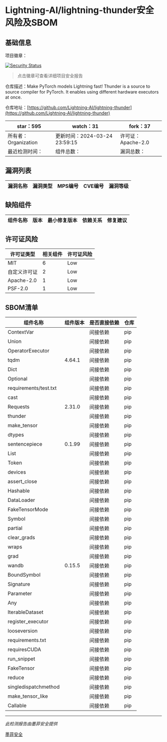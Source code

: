 # Lightning-AI/lightning-thunder安全风险及SBOM

## 基础信息

项目徽章：

[![Security Status](https://www.murphysec.com/platform3/v31/badge/1771971214678081536.svg)](https://www.murphysec.com/console/report/1771621492969484288/1771971214678081536)

> 点击徽章可查看详细项目安全报告

仓库描述：Make PyTorch models Lightning fast! Thunder is a source to source compiler for PyTorch. It enables using different hardware executors at once.

仓库地址：[https://github.com/Lightning-AI/lightning-thunder](https://github.com/Lightning-AI/lightning-thunder)

| star：595 | watch：31 | fork：37 |
| ----------- | -------------- | ------------ |
| 所有者：Organization | 更新时间：2024-03-24 23:59:15 | 许可证：Apache-2.0 |
| 最近检测时间： | 组件总数： | 漏洞总数： |




## 漏洞列表

| 漏洞名称 | 漏洞类型 | MPS编号 | CVE编号 | 漏洞等级 |
| ------- | ------ | ------- | ------ | ----- |





## 缺陷组件

| 组件名称 | 版本 | 最小修复版本 | 依赖关系 | 修复建议 |
| -------- | ---- | ------------ | -------- | -------- |





## 许可证风险

| 许可证类型 | 相关组件 | 许可证风险 |
| ---------- | -------- | ---------- |
|MIT|6|Low|
|自定义许可证|2|Low|
|Apache-2.0|1|Low|
|PSF-2.0|1|Low|




## SBOM清单

| 组件名称 | 组件版本 | 是否直接依赖 | 仓库 |
| -------- | -------- | ------------ | ---- |
|ContextVar||间接依赖|pip|
|Union||间接依赖|pip|
|OperatorExecutor||间接依赖|pip|
|tqdm|4.64.1|间接依赖|pip|
|Dict||间接依赖|pip|
|Optional||间接依赖|pip|
|requirements/test.txt||间接依赖|pip|
|cast||间接依赖|pip|
|Requests|2.31.0|间接依赖|pip|
|thunder||间接依赖|pip|
|make_tensor||间接依赖|pip|
|dtypes||间接依赖|pip|
|sentencepiece|0.1.99|间接依赖|pip|
|List||间接依赖|pip|
|Token||间接依赖|pip|
|devices||间接依赖|pip|
|assert_close||间接依赖|pip|
|Hashable||间接依赖|pip|
|DataLoader||间接依赖|pip|
|FakeTensorMode||间接依赖|pip|
|Symbol||间接依赖|pip|
|partial||间接依赖|pip|
|clear_grads||间接依赖|pip|
|wraps||间接依赖|pip|
|grad||间接依赖|pip|
|wandb|0.15.5|间接依赖|pip|
|BoundSymbol||间接依赖|pip|
|Signature||间接依赖|pip|
|Parameter||间接依赖|pip|
|Any||间接依赖|pip|
|IterableDataset||间接依赖|pip|
|register_executor||间接依赖|pip|
|looseversion||间接依赖|pip|
|requirements.txt||间接依赖|pip|
|requiresCUDA||间接依赖|pip|
|run_snippet||间接依赖|pip|
|FakeTensor||间接依赖|pip|
|reduce||间接依赖|pip|
|singledispatchmethod||间接依赖|pip|
|make_tensor_like||间接依赖|pip|
|Callable||间接依赖|pip|


------

*此检测报告由墨菲安全提供*

[墨菲安全](www.murphysec.com)